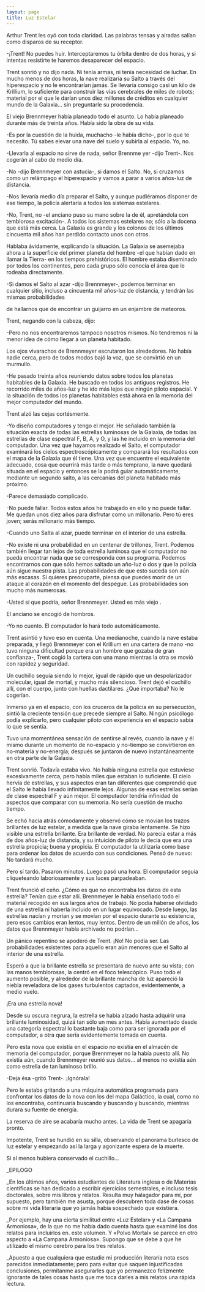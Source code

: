 ```yaml
---
layout: page
title: Luz Estelar
---
```


Arthur Trent les oyó con toda claridad. Las palabras tensas y airadas salían como disparos de su receptor. 

-¡Trent! No puedes huir. Interceptaremos tu órbita dentro de dos horas, y si intentas resistirte te haremos desaparecer del espacio.

Trent sonrió y no dijo nada. Ni tenía armas, ni tenía necesidad de luchar. En mucho menos de dos horas, la nave realizaría su Salto a través del hiperespacio y no le encontrarían jamás. Se llevaría consigo casi un kilo de Krillium, lo suficiente para construir las vías cerebrales de miles de robots; material por el que le darían unos diez millones de créditos en cualquier mundo de la Galaxia… sin preguntarle su procedencia.

El viejo Brennmeyer había planeado todo el asunto. Lo había planeado durante más de treinta años. Había sido la obra de su vida.

-Es por la cuestión de la huida, muchacho -le había dicho-, por lo que te necesito. Tú sabes elevar una nave del suelo y subirla al espacio. Yo, no.

-Llevarla al espacio no sirve de nada, señor Brennme yer -dijo Trent-. Nos cogerán al cabo de medio día. 

-No -dijo Brennmeyer con astucia-, si damos el Salto. No, si cruzamos como un relámpago el hiperespacio y vamos a parar a varios años-luz de distancia.

-Nos llevaría medio día preparar el Salto, y aunque pudiéramos disponer de ese tiempo, la policía alertaría a todos los sistemas estelares.

-No, Trent, no -el anciano puso su mano sobre la de él, apretándola con temblorosa excitación-. A todos los sistemas estelares no; sólo a la docena que está más cerca. La Galaxia es grande y los colonos de los últimos cincuenta mil años han perdido contacto unos con otros.

Hablaba ávidamente, explicando la situación. La Galaxia se asemejaba ahora a la superficie del primer planeta del hombre -el que habían dado en llamar la Tierra- en los tiempos prehistóricos. El hombre estaba diseminado por todos los continentes, pero cada grupo sólo conocía el área que le rodeaba directamente.

-Si damos el Salto al azar -dijo Brennmeyer-, podemos terminar en cualquier sitio, incluso a cincuenta mil años-luz de distancia, y tendrán las mismas probabilidades 

de hallarnos que de encontrar un guijarro en un enjambre de meteoros.

Trent, negando con la cabeza, dijo:

-Pero no nos encontraremos tampoco nosotros mismos. No tendremos ni la menor idea de cómo llegar a un planeta habitado.

Los ojos vivarachos de Brennmeyer escrutaron los alrededores. No había nadie cerca, pero de todos modos bajó la voz, que se convirtió en un murmullo.

-He pasado treinta años reuniendo datos sobre todos los planetas habitables de la Galaxia. He buscado en todos los antiguos registros. He recorrido miles de años-luz y he ido más lejos que ningún piloto espacial. Y la situación de todos los planetas habitables está ahora en la memoria del mejor computador del mundo.

Trent alzó las cejas cortésmente.

-Yo diseño computadores y tengo el mejor. He señalado también la situación exacta de todas las estrellas luminosas de la Galaxia, de todas las estrellas de clase espectral F, B, A, y O, y las he incluido en la memoria del computador. Una vez que hayamos realizado el Salto, el computador examinará los cielos espectroscópicamente y comparará los resultados con el mapa de la Galaxia que él tiene. Una vez que encuentre el equivalente adecuado, cosa que ocurrirá más tarde o más temprano, la nave quedará situada en el espacio y entonces se la podrá guiar automáticamente, mediante un segundo salto, a las cercanías del planeta habitado más próximo.

-Parece demasiado complicado.

-No puede fallar. Todos estos años he trabajado en ello y no puede fallar. Me quedan unos diez años para disfrutar como un millonario. Pero tú eres joven; serás millonario más tiempo.

-Cuando uno Salta al azar, puede terminar en el interior de una estrella.

-No existe ni una probabilidad en un centenar de trillones, Trent. Podemos también llegar tan lejos de toda estrella luminosa que el computador no pueda encontrar nada que se corresponda con su programa. Podemos encontrarnos con que sólo hemos saltado un año-luz o dos y que la policía aún sigue nuestra pista. Las probabilidades de que esto suceda son aún más escasas. Si quieres preocuparte, piensa que puedes morir de un ataque al corazón en el momento del despegue. Las probabilidades son mucho más numerosas.

-Usted sí que podría, señor Brennmeyer. Usted es más viejo .

El anciano se encogió de hombros.

-Yo no cuento. El computador lo hará todo automáticamente.

Trent asintió y tuvo eso en cuenta. Una medianoche, cuando la nave estaba preparada, y llegó Brennmeyer con el Krillium en una cartera de mano -no tuvo ninguna dificultad porque era un hombre que gozaba de gran confianza-, Trent cogió la cartera con una mano mientras la otra se movió con rapidez y seguridad.

Un cuchillo seguía siendo lo mejor, igual de rápido que un despolarizador molecular, igual de mortal, y mucho más silencioso. Trent dejó el cuchillo allí, con el cuerpo, junto con huellas dactilares. ¿Qué importaba? No le cogerían.

Inmerso ya en el espacio, con los cruceros de la policía en su persecución, sintió la creciente tensión que precede siempre al Salto. Ningún psicólogo podía explicarlo, pero cualquier piloto con experiencia en el espacio sabía lo que se sentía.

Tuvo una momentánea sensación de sentirse al revés, cuando la nave y él mismo durante un momento de no-espacio y no-tiempo se convirtieron en no-materia y no-energía; después se juntaron de nuevo instantáneamente en otra parte de la Galaxia.

Trent sonrió. Todavía estaba vivo. No había ninguna estrella que estuviese excesivamente cerca, pero había miles que estaban lo suficiente. El cielo hervía de estrellas, y sus aspectos eran tan diferentes que comprendió que el Salto le había llevado infinitamente lejos. Algunas de esas estrellas serían de clase espectral F y aún mejor. El computador tendría infinidad de aspectos que comparar con su memoria. No sería cuestión de mucho tiempo.

Se echó hacia atrás cómodamente y observó cómo se movían los trazos brillantes de luz estelar, a medida que la nave giraba lentamente. Se hizo visible una estrella brillante. Era brillante de verdad. No parecía estar a más de dos años-luz de distancia, y su intuición de piloto le decía que era una estrella propicia; buena y propicia. El computador la utilizaría como base para ordenar los datos de acuerdo con sus condiciones. Pensó de nuevo: No tardará mucho.

Pero sí tardó. Pasaron minutos. Luego pasó una hora. El computador seguía cliqueteando laboriosamente y sus luces parpadeaban.

Trent frunció el ceño. ¿Cómo es que no encontraba los datos de esta estrella? Tenían que estar allí. Brennmeyer le había enseñado todo el material recogido en sus largos años de trabajo. No podía haberse olvidado de una estrella ni haberla incluido en un lugar equivocado. Desde luego, las estrellas nacían y morían y se movían por el espacio durante su existencia, pero esos cambios eran lentos, muy lentos. Dentro de un millón de años, los datos que Brennmeyer había archivado no podrían… 

Un pánico repentino se apoderó de Trent. ¡No! No podía ser. Las probabilidades existentes para aquello eran aún menores que el Salto al interior de una estrella. 

Esperó a que la brillante estrella se presentara de nuevo ante su vista; con las manos temblorosas, la centró en el foco telescópico. Puso todo el aumento posible, y alrededor de la brillante mancha de luz apareció la niebla reveladora de los gases turbulentos captados, evidentemente, a medio vuelo.

¡Era una estrella nova!

Desde su oscura negrura, la estrella se había alzado hasta adquirir una brillante luminosidad, quizá tan sólo un mes antes. Había aumentado desde una categoría espectral lo bastante baja como para ser ignorada por el computador, a otra que sería evidentemente tomada en cuenta.

Pero esta nova que existía en el espacio no existía en el almacén de memoria del computador, porque Brennmeyer no la había puesto allí. No existía aún, cuando Brennmeyer reunió sus datos… al menos no existía aún como estrella de tan luminoso brillo.

-Deja ésa -gritó Trent-. ¡Ignórala!

Pero le estaba gritando a una máquina automática programada para confrontar los datos de la nova con los del mapa Galáctico, la cual, como no los encontraba, continuaría buscando y buscando y buscando, mientras durara su fuente de energía.

La reserva de aire se acabaría mucho antes. La vida de Trent se apagaría pronto.

Impotente, Trent se hundió en su silla, observando el panorama burlesco de luz estelar y empezando así la larga y agonizante espera de la muerte.

Si al menos hubiera conservado el cuchillo…

_EPILOGO

_En los últimos años, varios estudiantes de Literatura inglesa o de Materias científicas se han dedicado a escribir ejercicios semestrales, e incluso tesis doctorales, sobre mis libros y relatos. Resulta muy halagador para mí, por supuesto, pero también me asusta, porque descubren toda dase de cosas sobre mi vida literaria que yo jamás había sospechado que existiera.

_Por ejemplo, hay una cierta similitud entre «Luz Estelar» y «La Campana Armoniosa», de la que no me había dado cuenta hasta que examiné los dos relatos para incluirlos en. este volumen. Y «Polvo Mortal» se parece en otro aspecto a «La Campana Armoniosa». Supongo que se debe a que he utilizado el mismo cerebro para los tres relatos.

_Apuesto a que cualquiera que estudie mi producción literaria nota esos parecidos inmediatamente; pero para evitar que saquen injustificadas conclusiones, permítanme asegurarles que yo permanezco felizmente ignorante de tales cosas hasta que me toca darles a mis relatos una rápida lectura.
